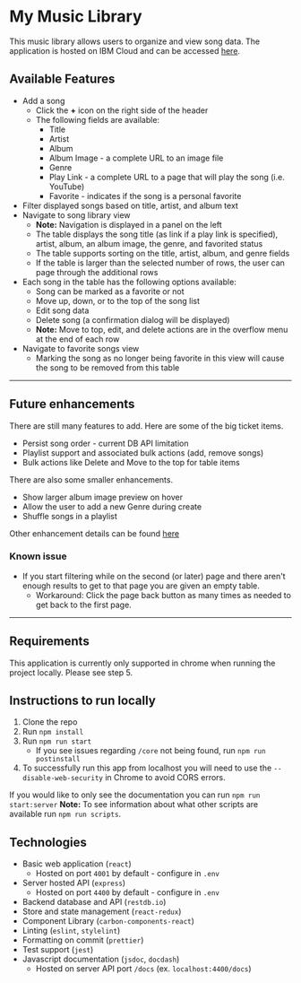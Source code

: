 # My Music Library
This music library allows users to organize and view song data.
The application is hosted on IBM Cloud and can be accessed [here](http://kai-kong-music-lib.mybluemix.net/).

## Available Features
- Add a song
    - Click the **+** icon on the right side of the header
    - The following fields are available:
        - Title
        - Artist
        - Album
        - Album Image - a complete URL to an image file
        - Genre
        - Play Link - a complete URL to a page that will play the song (i.e. YouTube)
        - Favorite - indicates if the song is a personal favorite
- Filter displayed songs based on title, artist, and album text
- Navigate to song library view
    - **Note:** Navigation is displayed in a panel on the left
    - The table displays the song title (as link if a play link is specified), artist, album, an album image, the genre, and favorited status
    - The table supports sorting on the title, artist, album, and genre fields
    - If the table is larger than the selected number of rows, the user can page through the additional rows
- Each song in the table has the following options available:
    - Song can be marked as a favorite or not
    - Move up, down, or to the top of the song list
    - Edit song data
    - Delete song (a confirmation dialog will be displayed)
    - **Note:** Move to top, edit, and delete actions are in the overflow menu at the end of each row
- Navigate to favorite songs view
    - Marking the song as no longer being favorite in this view will cause the song to be removed from this table
    
---

## Future enhancements
There are still many features to add. Here are some of the big ticket items.
- Persist song order - current DB API limitation
- Playlist support and associated bulk actions (add, remove songs)
- Bulk actions like Delete and Move to the top for table items

There are also some smaller enhancements.
- Show larger album image preview on hover
- Allow the user to add a new Genre during create
- Shuffle songs in a playlist

Other enhancement details can be found [here](https://github.com/ka65359/kai-kong-music-lib/issues/6)

### Known issue
- If you start filtering while on the second (or later) page and there aren't enough results to get to that page you are given an empty table. 
    - Workaround: Click the page back button as many times as needed to get back to the first page.

---
## Requirements
This application is currently only supported in chrome when running the project locally. Please see step 5.

## Instructions to run locally
1. Clone the repo
2. Run `npm install`
4. Run `npm run start`
    - If you see issues regarding `/core` not being found, run `npm run postinstall`
5. To successfully run this app from localhost you will need to use the `--disable-web-security` in Chrome to avoid CORS errors.

If you would like to only see the documentation you can run `npm run start:server`
**Note:** To see information about what other scripts are available run `npm run scripts`.



## Technologies
- Basic web application (`react`)
    - Hosted on port `4001` by default - configure in `.env`
- Server hosted API (`express`)
    - Hosted on port `4400` by default - configure in `.env`
- Backend database and API (`restdb.io`)
- Store and state management (`react-redux`)
- Component Library (`carbon-components-react`)
- Linting (`eslint`, `stylelint`)
- Formatting on commit (`prettier`)
- Test support (`jest`)
- Javascript documentation (`jsdoc`, `docdash`)
    - Hosted on server API port `/docs` (ex. `localhost:4400/docs`)
